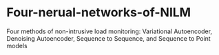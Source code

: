 # Four-nerual-networks-of-NILM
Four methods of non-intrusive load monitoring: Variational Autoencoder, Denoising Autoencoder, Sequence to Sequence, and Sequence to Point models
